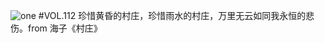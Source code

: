 ![one](http://image.wufazhuce.com/FoKD0wXYmbecPQWtJpeBHxoIJymd)
#VOL.112
珍惜黄昏的村庄，珍惜雨水的村庄，万里无云如同我永恒的悲伤。from 海子《村庄》